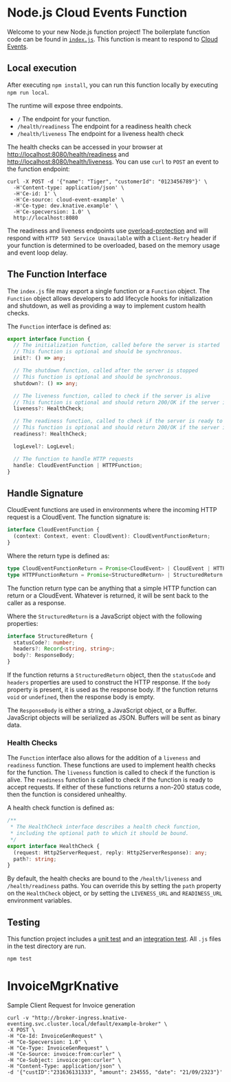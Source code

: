 # Node.js Cloud Events Function

Welcome to your new Node.js function project! The boilerplate function
code can be found in [`index.js`](./index.js). This function is meant
to respond to [Cloud Events](https://cloudevents.io/).

## Local execution

After executing `npm install`, you can run this function locally by executing
`npm run local`.

The runtime will expose three endpoints.

  * `/` The endpoint for your function.
  * `/health/readiness` The endpoint for a readiness health check
  * `/health/liveness` The endpoint for a liveness health check

The health checks can be accessed in your browser at
[http://localhost:8080/health/readiness]() and
[http://localhost:8080/health/liveness](). You can use `curl` to `POST` an event
to the function endpoint:

```console
curl -X POST -d '{"name": "Tiger", "customerId": "0123456789"}' \
  -H'Content-type: application/json' \
  -H'Ce-id: 1' \
  -H'Ce-source: cloud-event-example' \
  -H'Ce-type: dev.knative.example' \
  -H'Ce-specversion: 1.0' \
  http://localhost:8080
```

The readiness and liveness endpoints use
[overload-protection](https://www.npmjs.com/package/overload-protection) and
will respond with `HTTP 503 Service Unavailable` with a `Client-Retry` header if
your function is determined to be overloaded, based on the memory usage and
event loop delay.

## The Function Interface

The `index.js` file may export a single function or a `Function`
object. The `Function` object allows developers to add lifecycle hooks for
initialization and shutdown, as well as providing a way to implement custom
health checks.

The `Function` interface is defined as:

```typescript
export interface Function {
  // The initialization function, called before the server is started
  // This function is optional and should be synchronous.
  init?: () => any;

  // The shutdown function, called after the server is stopped
  // This function is optional and should be synchronous.
  shutdown?: () => any;

  // The liveness function, called to check if the server is alive
  // This function is optional and should return 200/OK if the server is alive.
  liveness?: HealthCheck;

  // The readiness function, called to check if the server is ready to accept requests
  // This function is optional and should return 200/OK if the server is ready.
  readiness?: HealthCheck;

  logLevel?: LogLevel;

  // The function to handle HTTP requests
  handle: CloudEventFunction | HTTPFunction;
}
```

## Handle Signature

CloudEvent functions are used in environments where the incoming HTTP request is a CloudEvent. The function signature is:

```typescript
interface CloudEventFunction {
  (context: Context, event: CloudEvent): CloudEventFunctionReturn;
}
```

Where the return type is defined as:

```typescript
type CloudEventFunctionReturn = Promise<CloudEvent> | CloudEvent | HTTPFunctionReturn;
type HTTPFunctionReturn = Promise<StructuredReturn> | StructuredReturn | ResponseBody | void;
```

The function return type can be anything that a simple HTTP function can return or a CloudEvent. Whatever is returned, it will be sent back to the caller as a response.

Where the `StructuredReturn` is a JavaScript object with the following properties:

```typescript
interface StructuredReturn {
  statusCode?: number;
  headers?: Record<string, string>;
  body?: ResponseBody;
}
```

If the function returns a `StructuredReturn` object, then the `statusCode` and `headers` properties are used to construct the HTTP response. If the `body` property is present, it is used as the response body. If the function returns `void` or `undefined`, then the response body is empty.

The `ResponseBody` is either a string, a JavaScript object, or a Buffer. JavaScript objects will be serialized as JSON. Buffers will be sent as binary data.

### Health Checks

The `Function` interface also allows for the addition of a `liveness` and `readiness` function. These functions are used to implement health checks for the function. The `liveness` function is called to check if the function is alive. The `readiness` function is called to check if the function is ready to accept requests. If either of these functions returns a non-200 status code, then the function is considered unhealthy.

A health check function is defined as:

```typescript
/**
 * The HealthCheck interface describes a health check function,
 * including the optional path to which it should be bound.
 */
export interface HealthCheck {
  (request: Http2ServerRequest, reply: Http2ServerResponse): any;
  path?: string;
}
```

By default, the health checks are bound to the `/health/liveness` and `/health/readiness` paths. You can override this by setting the `path` property on the `HealthCheck` object, or by setting the `LIVENESS_URL` and `READINESS_URL` environment variables.

## Testing

This function project includes a [unit test](./test/unit.js) and an
[integration test](./test/integration.js). All `.js` files in the test directory
are run.

```console
npm test
```
# InvoiceMgrKnative

Sample Client Request for Invoice generation
```
curl -v "http://broker-ingress.knative-eventing.svc.cluster.local/default/example-broker" \
-X POST \
-H "Ce-Id: InvoiceGenRequest" \
-H "Ce-Specversion: 1.0" \
-H "Ce-Type: InvoiceGenRequest" \
-H "Ce-Source: invoice:from:curler" \
-H "Ce-Subject: invoice:gen:curler" \
-H "Content-Type: application/json" \
-d '{"custID":"231636131333", "amount": 234555, "date": "21/09/2323"}'
```


